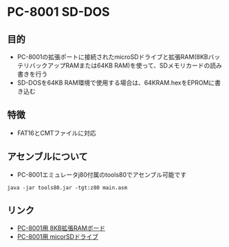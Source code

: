 # PC-8001 SD-DOS

## 目的
* PC-8001の拡張ポートに接続されたmicroSDドライブと拡張RAM(8KBバッテリバックアップRAMまたは64KB RAM)を使って、SDメモリカードの読み書きを行う
* SD-DOSを64KB RAM環境で使用する場合は、64KRAM.hexをEPROMに書き込む

## 特徴
 * FAT16とCMTファイルに対応

## アセンブルについて
 * PC-8001エミュレータj80付属のtools80でアセンブル可能です

`java -jar tools80.jar -tgt:z80 main.asm`

## リンク
* [PC-8001用 8KB拡張RAMボード](https://github.com/chiqlappe/ram8k)
* [PC-8001用 micorSDドライブ](https://github.com/chiqlappe/sdd)
